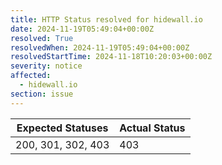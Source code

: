 ```yaml
---
title: HTTP Status resolved for hidewall.io
date: 2024-11-19T05:49:04+00:00Z
resolved: True
resolvedWhen: 2024-11-19T05:49:04+00:00Z
resolvedStartTime: 2024-11-18T10:20:03+00:00Z
severity: notice
affected:
  - hidewall.io
section: issue
---
```


| Expected Statuses | Actual Status  |
|-------------------|----------------|
| 200, 301, 302, 403 | 403 |
